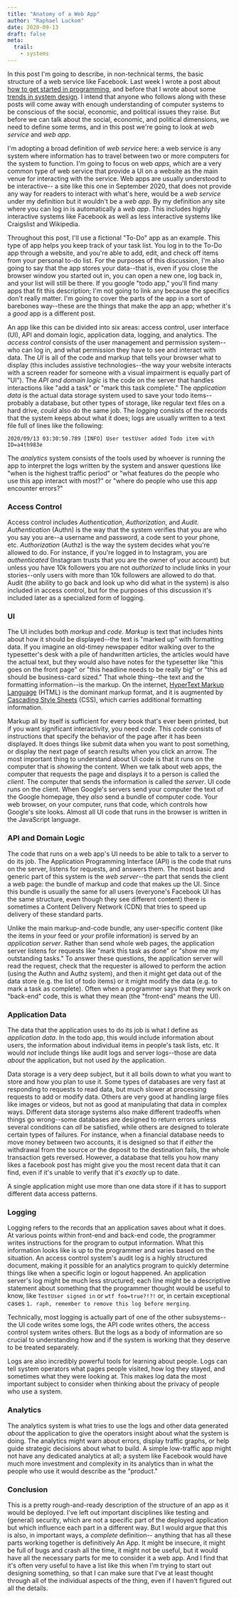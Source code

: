 ```yaml
---
title: "Anatomy of a Web App"
author: "Raphael Luckom"
date: 2020-09-13
draft: false
meta:
  trail:
    - systems
---
```


In this post I'm going to describe, in non-technical terms, the basic structure of a web service
like Facebook. Last week I wrote a post about [how to get started in programming](https://www.raphaelluckom.com/posts/foundations.html),
and before that I wrote about some [trends in system design](https://www.raphaelluckom.com/posts/hardware.html). I intend
that anyone who follows along with these posts will come away with
enough understanding of computer systems to be conscious of the social, economic,
and political issues they raise. But before we can talk about the social, economic,
and political dimensions, we need to define some terms, and in this post we're
going to look at _web service_ and _web app_.

I'm adopting a broad definition of _web service_ here: a web service is any system where
information has to travel between two or more computers for the system
to function. I'm going to focus on web _apps_, which are a very common
type of web service that provide a UI on a website as the main venue for
interacting with the service. Web apps are usually understood to be interactive--
a site like this one in September 2020, that does not provide any way
for readers to interact with what's here, would be a _web service_ under
my definition but it wouldn't be a _web app_. By my definition any site where
you can log in is automatically a _web app_. This includes highly interactive
systems like Facebook as well as less interactive systems like Craigslist
and Wikipedia.

Throughout this post, I'll use a fictional "To-Do" app as an example. This
type of app helps you keep track of your task list. You log in to the To-Do app
through a website, and you're able to add, edit, and
check off items from your personal to-do list. For the purposes of this
discussion, I'm also going to say that the app stores your data--that is, even
if you close the browser window you started out in, you can open a new one,
log back in, and your list will still be there. If you google "todo app," you'll
find many apps that fit this description; I'm not going to link any because
the specifics don't really matter. I'm going to cover the parts of the app in
a sort of barebones way--these are the things that make the app an app; whether
it's a _good_ app is a different post.

An app like this can be divided into six areas: access control, user interface (UI), API and domain logic,
application data, logging, and analytics. The _access control_ consists of
the user management and permission system--who can log in, 
and what permission they have to see and interact with data. The _UI_ is
all of the code and markup that tells your browser what to display (this
includes assistive technologies--the way your website interacts with a screen reader
for someone with a visual impairment is equally part of "UI"). The _API and domain logic_
is the code on the server that handles interactions like "add a task" or "mark
this task complete." The _application data_ is the actual data storage system
used to save your todo items--probably a database, but other types of storage, like
regular text files on a hard drive, _could_ also do the same job. The _logging_
consists of the records that the system keeps about what it does;
logs are usually written to a text file full of lines like the following:
```
2020/09/13 03:30:50.789 [INFO] User testUser added Todo item with ID=a4th983e
```
The _analytics_ system consists of the tools used by whoever is running the app
to interpret the logs written by the system and answer questions like "when
is the highest traffic period" or "what features do the people who use this
app interact with most?" or "where do people who use this app encounter errors?"

### Access Control
Access control includes _Authentication_, _Authorization_, and _Audit_. _Authentication_ (Authn)
is the way that the system verifies that you are who you say you are--a username
and password, a code sent to your phone, etc. _Authorization_ (Authz) is the way
the system decides what you're allowed to do. For instance, if you're logged in to
Instagram, you are _authenticated_ (Instagram trusts that you are the owner of your account)
but unless you have 10k followers you are not _authorized_ to include links
in your stories--only users with more than 10k followers are allowed to do that.
Audit (the ability to go back and look up who did what in the system) is also
included in access control, but for the purposes of this discussion it's included
later as a specialized form of logging.

### UI
The UI includes both _markup_ and _code_. _Markup_ is text that includes
hints about how it should be displayed--the text is "marked up" with
formatting data. If you imagine an old-timey newspaper editor walking over to the
typesetter's desk with a pile of handwritten articles, the articles would
have the actual text, but they would also have notes for the typesetter like
"this goes on the front page" or "this headline needs to be really big" or "this
ad should be business-card sized." That whole thing--the text and the formatting
information--is the markup. On the internet, [HyperText Markup Language](https://html.spec.whatwg.org/multipage/) (HTML) is 
the dominant markup format, and it is augmented by [Cascading Style Sheets](https://www.w3.org/Style/CSS/) (CSS),
which carries additional formatting information.

Markup all by itself is sufficient for every book that's ever been printed,
but if you want significant interactivity, you need _code_. This _code_ consists
of instructions that specify the behavior of the page after it has been displayed.
It does things like submit data when you want to post something, or display the
next page of search results when you click an arrow. The most important thing
to understand about UI code is that it runs on the computer that is _showing_ the 
content. When we talk about web apps, the computer that requests the page and displays
it to a person is called the _client_. The computer that sends the information is called
the _server_. UI code runs on the client. When Google's servers send your computer the text
of the Google homepage, they _also_ send a bundle of computer code. Your web browser, on
your computer, runs that code, which controls how Google's site looks. Almost
all UI code that runs in the browser is written in the JavaScript language.

### API and Domain Logic
The code that runs on a web app's UI needs to be able to talk to a server
to do its job. The Application Programming Interface (API) is the code
that runs on the server, listens for requests, and answers them. The
most basic and generic part of this system is the _web server_--the part that sends the client
a web page: the bundle of markup and code that makes up the UI. Since this
bundle is usually the same for all users (everyone's Facebook UI has the
same structure, even though they see different content) there is sometimes a Content
Delivery Network (CDN) that tries to speed up delivery of these standard parts.

Unlike the main markup-and-code bundle, any user-specific content (like
the items in _your_ feed or _your_ profile information) is served by an _application
server_. Rather than send whole web pages, the application server listens for
requests like "mark this task as done" or "show me my outstanding tasks." To answer
these questions, the application server will read the request, check that the requester
is allowed to perform the action (using the Authn and Authz system), and then it
might get data out of the data store (e.g. the list of todo items) or it might 
modify the data (e.g. to mark a task as complete). Often when a programmer says that
they work on "back-end" code, this is what they mean (the "front-end" means the UI).

### Application Data
The data that the application uses to do its job is what I define as _application data_.
In the todo app, this would include information about users, the information about
individual items in people's task lists, etc. It would _not_ include things like audit
logs and server logs--those are data _about_ the application, but not used _by_ the application.

Data storage is a very deep subject, but it all boils down to what you want to store
and how you plan to use it. Some types of databases are very fast at responding to
requests to read data, but much slower at processing requests to add or modify data.
Others are very good at handling large files like images or videos, but not as good
at manipulating that data in complex ways. Different data storage systems also make 
different tradeoffs when things go wrong--some databases are designed to return errors
unless several conditions can _all_ be satisfied, while others are designed to tolerate
certain types of failures. For instance, when a financial database needs to move money
between two accounts, it is designed so that if _either_ the withdrawal from the source _or_
the deposit to the destination fails, the whole transaction gets reversed. However, a database
that tells you how many likes a facebook post has might give you the most recent data
that it can find, even if it's unable to verify that it's _exactly_ up to date.

A single application might use more than one data store if it has to support different
data access patterns.

### Logging
Logging refers to the records that an application saves about what it does. At various
points within front-end and back-end code, the programmer writes instructions for the
program to output information. What this information looks like is up to the programmer
and varies based on the situation. An access control system's audit log is a highly structured
document, making it possible for an analytics program to quickly determine things like
when a specific login or logout happened. An application server's log might be much less
structured; each line might be a descriptive statement about something that the programmer
thought would be useful to know, like `TestUser signed in` or `wtf foo=true?!?!` or, in
certain exceptional cases `1. raph, remember to remove this log before merging`.

Technically, most logging is actually part of one of the other subsystems--the UI code writes some logs,
the API code writes others, the access control system writes others. But the logs
as a body of information are so crucial to understanding how and if the system is working
that they deserve to be treated separately.

Logs are also incredibly powerful tools for learning about people. Logs can tell
system operators what pages people visited, how log they stayed, and sometimes
what they were looking at. This makes log data the most important subject to consider
when thinking about the privacy of people who use a system.

### Analytics
The analytics system is what tries to use the logs and other data generated
_about_ the application to give the operators insight about what the system is doing.
The analytics might warn about errors, display traffic graphs, or help guide 
strategic decisions about what to build. A simple low-traffic
app might not have any dedicated analytics at all; a system like Facebook would have much
more investment and complexity in its analytics than in what the people who use it would
describe as the "product."

### Conclusion
This is a pretty rough-and-ready description of the structure of an app as it would
be deployed. I've left out important disciplines like testing and (general) security,
which are not a specific part of the deployed application but which influence each
part in a different way. But I would argue that this is also, in important ways, a _complete_ definition--
anything that has all these parts working together is definitively An App. It might
be insecure, it might be full of bugs and crash all the time, it might not be
useful, but it would have all the necessary parts for me to consider it a web app.
And I find that it's often very useful to have a list like this when I'm trying to start
out designing something, so that I can make sure that I've at least thought through all of the
individual aspects of the thing, even if I haven't figured out all the details.
